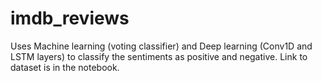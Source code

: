 # imdb_reviews
Uses Machine learning (voting classifier) and Deep learning (Conv1D and LSTM layers) to classify the sentiments as positive and negative. Link to dataset is in the notebook.

